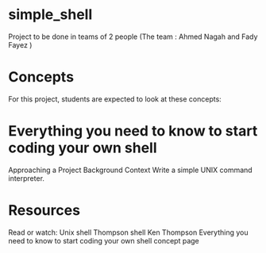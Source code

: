 # simple_shell

Project to be done in teams of 2 people (The team : Ahmed Nagah and Fady Fayez )

# Concepts
For this project, students are expected to look at these concepts:

# Everything you need to know to start coding your own shell
Approaching a Project
Background Context
Write a simple UNIX command interpreter.

# Resources
Read or watch:
Unix shell
Thompson shell
Ken Thompson
Everything you need to know to start coding your own shell concept page
